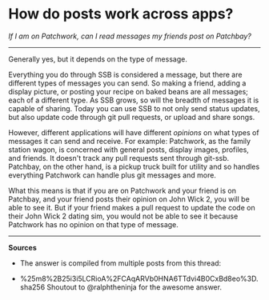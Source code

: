 # How do posts work across apps?

*If I am on Patchwork, can I read messages my friends post on Patchbay?*

---

Generally yes, but it depends on the type of message.

Everything you do through SSB is considered a message, but there are different types of messages you can send.  So making a friend, adding a display picture, or posting your recipe on baked beans are all messages; each of a different type.  As SSB grows, so will the breadth of messages it is capable of sharing.  Today you can use SSB to not only send status updates, but also update code through git pull requests, or upload and share songs.

However, different applications will have different _opinions_ on what types of messages it can send and receive. For example:  Patchwork, as the family station wagon, is concerned with general posts, display images, profiles, and friends.  It doesn't track any pull requests sent through git-ssb.  Patchbay, on the other hand, is a pickup truck built for utility and so handles everything Patchwork can handle plus git messages and more.

What this means is that if you are on Patchwork and your friend is on Patchbay, and your friend posts their opinion on John Wick 2, you will be able to see it.  But if your friend makes a pull request to update the code on their John Wick 2 dating sim, you would not be able to see it because Patchwork has no opinion on that type of message. 

---

**Sources**
* The answer is compiled from multiple posts from this thread:

- %25m8%2B25i3i5LCRioA%2FCAqARVb0HNA6TTdvi4B0CxBd8eo%3D.sha256  Shoutout to @ralphtheninja for the awesome answer.
